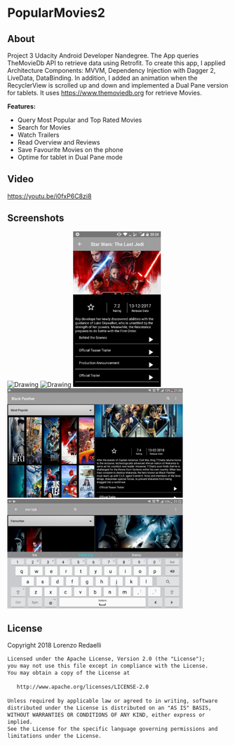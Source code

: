 # PopularMovies2

## About 
Project 3 Udacity Android Developer Nandegree. The App queries TheMovieDb API to retrieve data using Retrofit.
To create this app, I applied Architecture Components: MVVM, Dependency Injection with Dagger 2, LiveData, DataBinding.
In addition, I added an animation when the RecyclerView is scrolled up and down and implemented a Dual Pane version for tablets. It uses https://www.themoviedb.org for retrieve Movies.

**Features:**

- Query Most Popular and Top Rated Movies
- Search for Movies
- Watch Trailers
- Read Overview and Reviews
- Save Favourite Movies on the phone
- Optime for tablet in Dual Pane mode

## Video
https://youtu.be/i0fxP6C8zi8

## Screenshots
<img src="./Screenshots/movies1popularport.png" alt="Drawing" width="200px"/> <img src="./Screenshots/movies1topratedport.png" alt="Drawing" width="200px"/> <img src="./Screenshots/detailsport.png" alt="Drawing" width="200px"/> 
<img src="./Screenshots/movies2tablet.png" alt="Drawing" width="400px"/> <img src="./Screenshots/movies2tablet2.png" alt="Drawing" width="400px"/>

License
-------
  Copyright 2018 Lorenzo Redaelli

    Licensed under the Apache License, Version 2.0 (the "License");
    you may not use this file except in compliance with the License.
    You may obtain a copy of the License at

       http://www.apache.org/licenses/LICENSE-2.0

    Unless required by applicable law or agreed to in writing, software
    distributed under the License is distributed on an "AS IS" BASIS,
    WITHOUT WARRANTIES OR CONDITIONS OF ANY KIND, either express or implied.
    See the License for the specific language governing permissions and
    limitations under the License.

